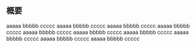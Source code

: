 ## 概要

aaaaa bbbbb ccccc 
aaaaa bbbbb ccccc 
aaaaa bbbbb ccccc 
aaaaa bbbbb ccccc 
aaaaa bbbbb ccccc 
aaaaa bbbbb ccccc 
aaaaa bbbbb ccccc 
aaaaa bbbbb ccccc 
aaaaa bbbbb ccccc 
aaaaa bbbbb ccccc 

